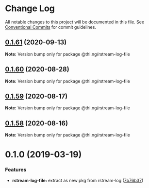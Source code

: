 # Change Log

All notable changes to this project will be documented in this file.
See [Conventional Commits](https://conventionalcommits.org) for commit guidelines.

## [0.1.61](https://github.com/thi-ng/umbrella/compare/@thi.ng/rstream-log-file@0.1.60...@thi.ng/rstream-log-file@0.1.61) (2020-09-13)

**Note:** Version bump only for package @thi.ng/rstream-log-file





## [0.1.60](https://github.com/thi-ng/umbrella/compare/@thi.ng/rstream-log-file@0.1.59...@thi.ng/rstream-log-file@0.1.60) (2020-08-28)

**Note:** Version bump only for package @thi.ng/rstream-log-file





## [0.1.59](https://github.com/thi-ng/umbrella/compare/@thi.ng/rstream-log-file@0.1.58...@thi.ng/rstream-log-file@0.1.59) (2020-08-17)

**Note:** Version bump only for package @thi.ng/rstream-log-file





## [0.1.58](https://github.com/thi-ng/umbrella/compare/@thi.ng/rstream-log-file@0.1.57...@thi.ng/rstream-log-file@0.1.58) (2020-08-16)

**Note:** Version bump only for package @thi.ng/rstream-log-file





# 0.1.0 (2019-03-19)

### Features

* **rstream-log-file:** extract as new pkg from rstream-log ([7b76b37](https://github.com/thi-ng/umbrella/commit/7b76b37))
